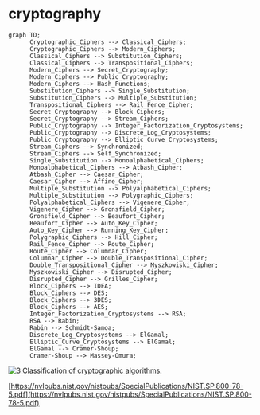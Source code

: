 # cryptography

```mermaid
graph TD;
      Cryptographic_Ciphers --> Classical_Ciphers;
      Cryptographic_Ciphers --> Modern_Ciphers;
      Classical_Ciphers --> Substitution_Ciphers;
      Classical_Ciphers --> Transpositional_Ciphers;
      Modern_Ciphers --> Secret_Cryptography;
      Modern_Ciphers --> Public_Cryptography;
      Modern_Ciphers --> Hash_Functions;
      Substitution_Ciphers --> Single_Substitution;
      Substitution_Ciphers --> Multiple_Substitution;
      Transpositional_Ciphers --> Rail_Fence_Cipher;
      Secret_Cryptography --> Block_Ciphers;
      Secret_Cryptography --> Stream_Ciphers;
      Public_Cryptography --> Integer_Factorization_Cryptosystems;
      Public_Cryptography --> Discrete_Log_Cryptosystems;
      Public_Cryptography --> Elliptic_Curve_Cryptosystems;
      Stream_Ciphers --> Synchronized;
      Stream_Ciphers --> Self_Synchronized;
      Single_Substitution --> Monoalphabetical_Ciphers;
      Monoalphabetical_Ciphers --> Atbash_Cipher;
      Atbash_Cipher --> Caesar_Cipher;
      Caesar_Cipher --> Affine_Cipher;
      Multiple_Substitution --> Polyalphabetical_Ciphers;
      Multiple_Substitution --> Polygraphic_Ciphers;
      Polyalphabetical_Ciphers --> Vigenere_Cipher;
      Vigenere_Cipher --> Gronsfield_Cipher;
      Gronsfield_Cipher --> Beaufort_Cipher;
      Beaufort_Cipher --> Auto_Key_Cipher;
      Auto_Key_Cipher --> Running_Key_Cipher;
      Polygraphic_Ciphers --> Hill_Cipher;
      Rail_Fence_Cipher --> Route_Cipher;
      Route_Cipher --> Columnar_Cipher;
      Columnar_Cipher --> Double_Transpositional_Cipher;
      Double_Transpositional_Cipher --> Myszkowiski_Cipher;
      Myszkowiski_Cipher --> Disrupted_Cipher;
      Disrupted_Cipher --> Grilles_Cipher;
      Block_Ciphers --> IDEA;
      Block_Ciphers --> DES;
      Block_Ciphers --> 3DES;
      Block_Ciphers --> AES;
      Integer_Factorization_Cryptosystems --> RSA;
      RSA --> Rabin;
      Rabin --> Schmidt-Samoa;
      Discrete_Log_Cryptosystems --> ElGamal;
      Elliptic_Curve_Cryptosystems --> ElGamal;
      ElGamal --> Cramer-Shoup;
      Cramer-Shoup --> Massey-Omura;
```
<a href="https://www.researchgate.net/figure/Classification-of-cryptographic-algorithms_fig4_330440535"><img src="https://www.researchgate.net/profile/Ki-Hyun-Jung/publication/330440535/figure/fig4/AS:715946696122370@1547706402764/Classification-of-cryptographic-algorithms.ppm" alt="3 Classification of cryptographic algorithms."/></a>

[https://nvlpubs.nist.gov/nistpubs/SpecialPublications/NIST.SP.800-78-5.pdf](https://nvlpubs.nist.gov/nistpubs/SpecialPublications/NIST.SP.800-78-5.pdf)
